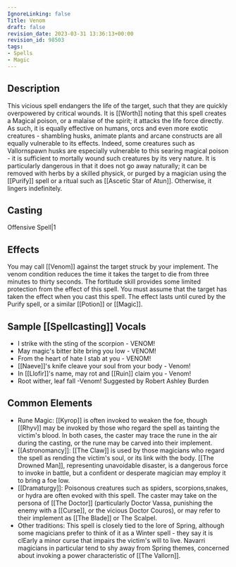 ```yaml
---
IgnoreLinking: false
Title: Venom
draft: false
revision_date: 2023-03-31 13:36:13+00:00
revision_id: 98503
tags:
- Spells
- Magic
---
```


## Description
This vicious spell endangers the life of the target, such that they are quickly overpowered by critical wounds. 
It is [[Worth]] noting that this spell creates a Magical poison, or a malaise of the spirit; it attacks the life force directly. As such, it is equally effective on humans, orcs and even more exotic creatures - shambling husks, animate plants and arcane constructs are all equally vulnerable to its effects. Indeed, some creatures such as Vallornspawn husks are especially vulnerable to this searing magical poison - it is sufficient to mortally wound such creatures by its very nature.
It is particularly dangerous in that it does not go away naturally; it can be removed with herbs by a skilled physick, or purged by a magician using the [[Purify]] spell or a ritual such as [[Ascetic Star of Atun]]. Otherwise, it lingers indefinitely.
## Casting
Offensive Spell|1
## Effects
You may call [[Venom]] against the target struck by your implement.
The venom condition reduces the time it takes the target to die from three minutes to thirty seconds. The fortitude skill provides some limited protection from the effect of this spell.
You must assume that the target has taken the effect when you cast this spell. 
The effect lasts until cured by the Purify spell, or a similar [[Potion]] or [[Magic]].
## Sample [[Spellcasting]] Vocals
* I strike with the sting of the scorpion - VENOM!
* May magic's bitter bite bring you low - VENOM!
* From the heart of hate I stab at you - VENOM!
* [[Naeve]]'s knife cleave your soul from your body - Venom!
* In [[Llofir]]'s name, may rot and [[Ruin]] claim you - Venom!
* Root wither, leaf fall -Venom! Suggested by Robert Ashley Burden
## Common Elements
* Rune Magic: [[Kyrop]] is often invoked to weaken the foe, though [[Rhyv]] may be invoked by those who regard the spell as tainting the victim's blood. In both cases, the caster may trace the rune in the air during the casting, or the rune may be carved into their implement.
* [[Astronomancy]]: [[The Claw]] is used by those magicians who regard the spell as rending the victim's soul, or its link with the body. [[The Drowned Man]], representing unavoidable disaster, is a dangerous force to invoke in battle, but a confident or desperate magician may employ it to bring a foe low.
* [[Dramaturgy]]: Poisonous creatures such as spiders, scorpions,snakes, or hydra are often evoked with this spell. The caster may take on the persona of [[The Doctor]] (particularly Doctor Vassa, punishing the enemy with a [[Curse]], or the vicious Doctor Couros), or may refer to their implement as [[The Blade]] or The Scalpel.
* Other traditions: This spell is closely tied to the lore of Spring, although some magicians prefer to think of it as a Winter spell - they say it is clEarly a minor curse that impairs the victim's will to live. Navarri magicians in particular tend to shy away from Spring themes, concerned about invoking a power characteristic of [[The Vallorn]].